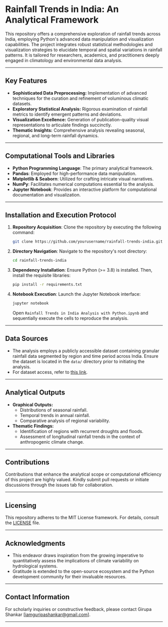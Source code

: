 # Rainfall Trends in India: An Analytical Framework

This repository offers a comprehensive exploration of rainfall trends across India, employing Python's advanced data manipulation and visualization capabilities. The project integrates robust statistical methodologies and visualization strategies to elucidate temporal and spatial variations in rainfall patterns. It is tailored for researchers, academics, and practitioners deeply engaged in climatology and environmental data analysis.

---

## Key Features

- **Sophisticated Data Preprocessing:** Implementation of advanced techniques for the curation and refinement of voluminous climatic datasets.
- **Exploratory Statistical Analysis:** Rigorous examination of rainfall metrics to identify emergent patterns and deviations.
- **Visualization Excellence:** Generation of publication-quality visual representations to articulate findings succinctly.
- **Thematic Insights:** Comprehensive analysis revealing seasonal, regional, and long-term rainfall dynamics.

---

## Computational Tools and Libraries

- **Python Programming Language**: The primary analytical framework.
- **Pandas**: Employed for high-performance data manipulation.
- **Matplotlib & Seaborn**: Utilized for crafting intricate visual narratives.
- **NumPy**: Facilitates numerical computations essential to the analysis.
- **Jupyter Notebook**: Provides an interactive platform for computational documentation and visualization.

---

## Installation and Execution Protocol

1. **Repository Acquisition**:
   Clone the repository by executing the following command:
   ```bash
   git clone https://github.com/yourusername/rainfall-trends-india.git
   ```

2. **Directory Navigation**:
   Navigate to the repository's root directory:
   ```bash
   cd rainfall-trends-india
   ```

3. **Dependency Installation**:
   Ensure Python (>= 3.8) is installed. Then, install the requisite libraries:
   ```bash
   pip install -r requirements.txt
   ```

4. **Notebook Execution**:
   Launch the Jupyter Notebook interface:
   ```bash
   jupyter notebook
   ```
   Open `Rainfall Trends in India Analysis with Python.ipynb` and sequentially execute the cells to reproduce the analysis.

---

## Data Sources

- The analysis employs a publicly accessible dataset containing granular rainfall data segmented by region and time period across India. Ensure the dataset is located in the `data/` directory prior to initiating the analysis.
- For dataset access, refer to [this link](#).

---

## Analytical Outputs

- **Graphical Outputs:**
  - Distributions of seasonal rainfall.
  - Temporal trends in annual rainfall.
  - Comparative analysis of regional variability.
- **Thematic Findings:**
  - Identification of regions with recurrent droughts and floods.
  - Assessment of longitudinal rainfall trends in the context of anthropogenic climate change.

---

## Contributions

Contributions that enhance the analytical scope or computational efficiency of this project are highly valued. Kindly submit pull requests or initiate discussions through the issues tab for collaboration.

---

## Licensing

This repository adheres to the MIT License framework. For details, consult the [LICENSE](LICENSE) file.

---

## Acknowledgments

- This endeavor draws inspiration from the growing imperative to quantitatively assess the implications of climate variability on hydrological systems.
- Gratitude is extended to the open-source ecosystem and the Python development community for their invaluable resources.

---

## Contact Information

For scholarly inquiries or constructive feedback, please contact Girupa Shankar [iamguripashankar@gmail.com].

---

